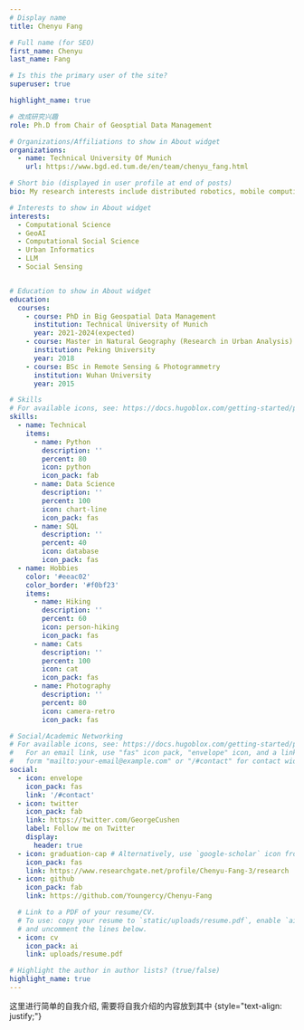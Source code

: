 ```yaml
---
# Display name
title: Chenyu Fang

# Full name (for SEO)
first_name: Chenyu
last_name: Fang

# Is this the primary user of the site?
superuser: true

highlight_name: true

# 改成研究兴趣
role: Ph.D from Chair of Geosptial Data Management

# Organizations/Affiliations to show in About widget
organizations:
  - name: Technical University Of Munich
    url: https://www.bgd.ed.tum.de/en/team/chenyu_fang.html

# Short bio (displayed in user profile at end of posts)
bio: My research interests include distributed robotics, mobile computing and programmable matter.

# Interests to show in About widget
interests:
  - Computational Science
  - GeoAI
  - Computational Social Science
  - Urban Informatics
  - LLM
  - Social Sensing


# Education to show in About widget
education:
  courses:
    - course: PhD in Big Geospatial Data Management
      institution: Technical University of Munich
      year: 2021-2024(expected)
    - course: Master in Natural Geography (Research in Urban Analysis)
      institution: Peking University
      year: 2018
    - course: BSc in Remote Sensing & Photogrammetry
      institution: Wuhan University
      year: 2015

# Skills
# For available icons, see: https://docs.hugoblox.com/getting-started/page-builder/#icons
skills:
  - name: Technical
    items:
      - name: Python
        description: ''
        percent: 80
        icon: python
        icon_pack: fab
      - name: Data Science
        description: ''
        percent: 100
        icon: chart-line
        icon_pack: fas
      - name: SQL
        description: ''
        percent: 40
        icon: database
        icon_pack: fas
  - name: Hobbies
    color: '#eeac02'
    color_border: '#f0bf23'
    items:
      - name: Hiking
        description: ''
        percent: 60
        icon: person-hiking
        icon_pack: fas
      - name: Cats
        description: ''
        percent: 100
        icon: cat
        icon_pack: fas
      - name: Photography
        description: ''
        percent: 80
        icon: camera-retro
        icon_pack: fas

# Social/Academic Networking
# For available icons, see: https://docs.hugoblox.com/getting-started/page-builder/#icons
#   For an email link, use "fas" icon pack, "envelope" icon, and a link in the
#   form "mailto:your-email@example.com" or "/#contact" for contact widget.
social:
  - icon: envelope
    icon_pack: fas
    link: '/#contact'
  - icon: twitter
    icon_pack: fab
    link: https://twitter.com/GeorgeCushen
    label: Follow me on Twitter
    display:
      header: true
  - icon: graduation-cap # Alternatively, use `google-scholar` icon from `ai` icon pack
    icon_pack: fas
    link: https://www.researchgate.net/profile/Chenyu-Fang-3/research
  - icon: github
    icon_pack: fab
    link: https://github.com/Youngercy/Chenyu-Fang

  # Link to a PDF of your resume/CV.
  # To use: copy your resume to `static/uploads/resume.pdf`, enable `ai` icons in `params.yaml`,
  # and uncomment the lines below.
  - icon: cv
    icon_pack: ai
    link: uploads/resume.pdf

# Highlight the author in author lists? (true/false)
highlight_name: true
---
```


这里进行简单的自我介绍, 需要将自我介绍的内容放到其中
{style="text-align: justify;"}
